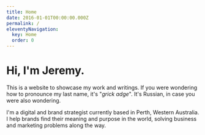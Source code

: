 ```yaml
---
title: Home
date: 2016-01-01T00:00:00.000Z
permalink: /
eleventyNavigation:
  key: Home
  order: 0
---
```

# Hi, I'm Jeremy.

This is a website to showcase my work and writings. If you were wondering how to pronounce my last name, it's "*grick adge*". It's Russian, in case you were also wondering.

I'm a digital and brand strategist currently based in Perth, Western Australia. I help brands find their meaning and purpose in the world, solving business and marketing problems along the way.